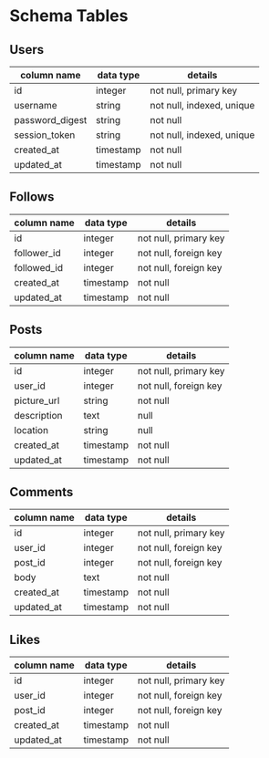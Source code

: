 # Schema Tables

## Users

column name |	data type |	details
---|---|---
id | integer | not null, primary key
username | string | not null, indexed, unique
password_digest | string | not null
session_token | string | not null, indexed, unique
created_at | timestamp | not null
updated_at | timestamp | not null

## Follows

column name |	data type |	details
---|---|---
id | integer | not null, primary key
follower_id | integer | not null, foreign key
followed_id | integer | not null, foreign key
created_at | timestamp | not null
updated_at | timestamp | not null

## Posts

column name |	data type |	details
---|---|---
id | integer | not null, primary key
user_id | integer | not null, foreign key
picture_url | string | not null
description | text | null
location | string | null
created_at | timestamp | not null
updated_at | timestamp | not null

## Comments

column name |	data type |	details
---|---|---
id | integer | not null, primary key
user_id | integer | not null, foreign key
post_id | integer | not null, foreign key
body | text | not null
created_at | timestamp | not null
updated_at | timestamp | not null

## Likes

column name |	data type |	details
---|---|---
id | integer | not null, primary key
user_id | integer | not null, foreign key
post_id | integer | not null, foreign key
created_at | timestamp | not null
updated_at | timestamp | not null
